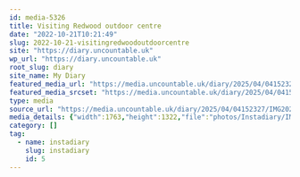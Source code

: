```yaml
---
id: media-5326
title: Visiting Redwood outdoor centre
date: "2022-10-21T10:21:49"
slug: 2022-10-21-visitingredwoodoutdoorcentre
site: "https://diary.uncountable.uk"
wp_url: "https://diary.uncountable.uk"
root_slug: diary
site_name: My Diary
featured_media_url: "https://media.uncountable.uk/diary/2025/04/04152327/IMG20221021112149.webp"
featured_media_srcset: "https://media.uncountable.uk/diary/2025/04/04152327/IMG20221021112149-300x225.webp 300w, https://media.uncountable.uk/diary/2025/04/04152327/IMG20221021112149-1024x768.webp 1024w, https://media.uncountable.uk/diary/2025/04/04152327/IMG20221021112149-150x150.webp 150w, https://media.uncountable.uk/diary/2025/04/04152327/IMG20221021112149-640x480.webp 640w, https://media.uncountable.uk/diary/2025/04/04152327/IMG20221021112149.webp 1763w"
type: media
source_url: "https://media.uncountable.uk/diary/2025/04/04152327/IMG20221021112149.webp"
media_details: {"width":1763,"height":1322,"file":"photos/Instadiary/IMG20221021112149.webp","filesize":167960,"sizes":{"medium":{"file":"IMG20221021112149-300x225.webp","width":300,"height":225,"filesize":28638,"mime_type":"image/webp","source_url":"https://media.uncountable.uk/diary/2025/04/04152327/IMG20221021112149-300x225.webp"},"large":{"file":"IMG20221021112149-1024x768.webp","width":1024,"height":768,"filesize":222734,"mime_type":"image/webp","source_url":"https://media.uncountable.uk/diary/2025/04/04152327/IMG20221021112149-1024x768.webp"},"thumbnail":{"file":"IMG20221021112149-150x150.webp","width":150,"height":150,"filesize":10560,"mime_type":"image/webp","source_url":"https://media.uncountable.uk/diary/2025/04/04152327/IMG20221021112149-150x150.webp"},"mobwidth":{"file":"IMG20221021112149-640x480.webp","width":640,"height":480,"filesize":109986,"mime_type":"image/webp","source_url":"https://media.uncountable.uk/diary/2025/04/04152327/IMG20221021112149-640x480.webp"},"full":{"file":"IMG20221021112149.webp","width":1763,"height":1322,"mime_type":"image/webp","source_url":"https://media.uncountable.uk/diary/2025/04/04152327/IMG20221021112149.webp"}},"image_meta":{"aperture":"0","credit":"","camera":"","caption":"","created_timestamp":"0","copyright":"","focal_length":"0","iso":"0","shutter_speed":"0","title":"","orientation":"0","keywords":[]}}
category: []
tag:
  - name: instadiary
    slug: instadiary
    id: 5
---
```


